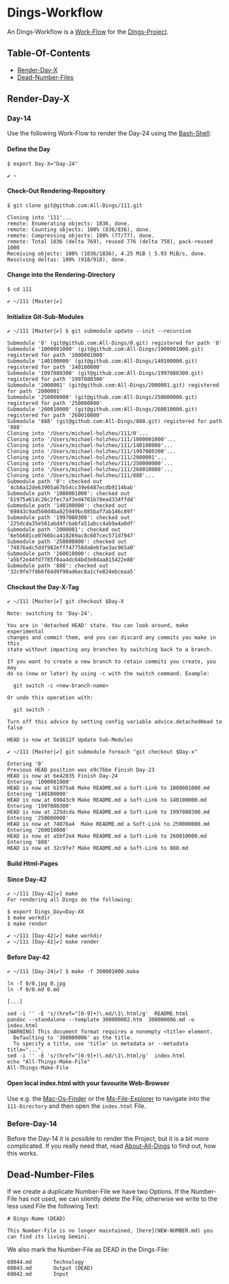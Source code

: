 # Dings-Workflow

An Dings-Workflow is a [Work-Flow](120000002.md) for the [Dings-Project](300000006.md).

## Table-Of-Contents

- [Render-Day-X](#1000)
- [Dead-Number-Files](#1100)

## Render-Day-X <a id="1000"/>

### Day-14 <a id="1002"/>

Use the following Work-Flow to render the Day-24 using the [Bash-Shell](9000142.md):

#### Define the Day

```console
$ export Day-X="Day-24"
```
```
✔ ~ 
```

#### Check-Out Rendering-Repository

```console
$ git clone git@github.com:All-Dings/111.git
```
```
Cloning into '111'...
remote: Enumerating objects: 1836, done.
remote: Counting objects: 100% (836/836), done.
remote: Compressing objects: 100% (77/77), done.
remote: Total 1836 (delta 769), reused 776 (delta 758), pack-reused 1000
Receiving objects: 100% (1836/1836), 4.25 MiB | 5.93 MiB/s, done.
Resolving deltas: 100% (918/918), done.
```

#### Change into the Rendering-Directory

```console
$ cd 111
```
```
✔ ~/111 [Master|✔]
```
#### Initialize Git-Sub-Modules

```console
✔ ~/111 [Master|✔] $ git submodule update --init --recursive 
```
```
Submodule '0' (git@github.com:All-Dings/0.git) registered for path '0'
Submodule '1000001000' (git@github.com:All-Dings/1000001000.git) registered for path '1000001000'
Submodule '140100000' (git@github.com:All-Dings/140100000.git) registered for path '140100000'
Submodule '1997080300' (git@github.com:All-Dings/1997080300.git) registered for path '1997080300'
Submodule '2000001' (git@github.com:All-Dings/2000001.git) registered for path '2000001'
Submodule '250000000' (git@github.com:All-Dings/250000000.git) registered for path '250000000'
Submodule '260010000' (git@github.com:All-Dings/260010000.git) registered for path '260010000'
Submodule '888' (git@github.com:All-Dings/888.git) registered for path '888'
Cloning into '/Users/michael-holzheu/111/0'...
Cloning into '/Users/michael-holzheu/111/1000001000'...
Cloning into '/Users/michael-holzheu/111/140100000'...
Cloning into '/Users/michael-holzheu/111/1997080300'...
Cloning into '/Users/michael-holzheu/111/2000001'...
Cloning into '/Users/michael-holzheu/111/250000000'...
Cloning into '/Users/michael-holzheu/111/260010000'...
Cloning into '/Users/michael-holzheu/111/888'...
Submodule path '0': checked out '4cb8a12de63905a67b54cc39e6487ecdb9114bab'
Submodule path '1000001000': checked out 'b1975a614c26c2fec7af3ed4761b78ead334ffd4'
Submodule path '140100000': checked out '69843c9ad560d4ba825949bc085baf7ab146c89f'
Submodule path '1997080300': checked out '225dcda35e561abd4fcbabfa51abcc4ab9a4a0df'
Submodule path '2000001': checked out '6e5b601ce0766bca410269ac8c607cec571d7947'
Submodule path '250000000': checked out '74876a4c5ddf982efff47758da8ebfae3ac965a0'
Submodule path '260010000': checked out 'a5bf2e44fd7785f0aa4dc64bd3e8daa815422e88'
Submodule path '888': checked out '32c9fe7f866f04d9f90ad6ec8a1cfe824ebceaa5'
```

#### Checkout the Day-X-Tag

```console
✔ ~/111 [Master|✔] git checkout $Day-X
```
```
Note: switching to 'Day-24'.

You are in 'detached HEAD' state. You can look around, make experimental
changes and commit them, and you can discard any commits you make in this
state without impacting any branches by switching back to a branch.

If you want to create a new branch to retain commits you create, you may
do so (now or later) by using -c with the switch command. Example:

  git switch -c <new-branch-name>

Or undo this operation with:

  git switch -

Turn off this advice by setting config variable advice.detachedHead to false

HEAD is now at 5e1612f Update Sub-Modules
```

```console
✔ ~/111 [Master|✔] git submodule foreach "git checkout $Day-x"
```

```
Entering '0'
Previous HEAD position was e9c7bbe Finish Day-23
HEAD is now at 6e42835 Finish Day-24
Entering '1000001000'
HEAD is now at b1975a6 Make README.md a Soft-Link to 1000001000.md
Entering '140100000'
HEAD is now at 69843c9 Make README.md a Soft-Link to 140100000.md
Entering '1997080300'
HEAD is now at 225dcda Make README.md a Soft-Link to 1997080300.md
Entering '250000000'
HEAD is now at 74876a4  Make README.md a Soft-Link to 250000000.md
Entering '260010000'
HEAD is now at a5bf2e4 Make README.md a Soft-Link to 260010000.md
Entering '888'
HEAD is now at 32c9fe7 Make README.md a Soft-Link to 888.md
```

#### Build Html-Pages

#### Since Day-42

```console
✔ ~/111 [Day-42|✔] make
For rendering all Dings do the following:

$ export Dings_Day=Day-XX
$ make workdir
$ make render
```
```console
✔ ~/111 [Day-42|✔] make workdir
✔ ~/111 [Day-42|✔] make render
```

#### Before Day-42

```console
✔ ~/111 [Day-24|✔] $ make -f 300001000.make
```
```
ln -f 0/0.jpg 0.jpg
ln -f 0/0.md 0.md

[...]

sed -i '' -E 's/(href="[0-9]+)\.md/\1\.html/g'  README.html
pandoc --standalone --template 300000002.htm  300000006.md -o  index.html
[WARNING] This document format requires a nonempty <title> element.
  Defaulting to '300000006' as the title.
  To specify a title, use 'title' in metadata or --metadata title="...".
sed -i '' -E 's/(href="[0-9]+)\.md/\1\.html/g'  index.html
echo "All-Things-Make-File"
All-Things-Make-File
```

#### Open local index.html with your favourite Web-Browser

Use e.g. the [Mac-Os-Finder](9000144.md) or the [Ms-File-Explorer](9000145.md) to navigate into the `111-Directory` and then open the `index.html` File.

### Before-Day-14 <a id="1001"/>

Before the Day-14 it is possible to render the Project, but it is a bit more complicated. If you really need that, read [About-All-Dings](23.md#2300) to find out, how this works.

## Dead-Number-Files <a id="1100"/>

If we create a duplicate Number-File we have two Options. If the Number-File has not used, we can silently delete the File, otherwise we write to the less used File the following Text:

```
# Dings-Name (DEAD)

This Number-File is no longer maintained, [here](NEW-NUMBER.md) you can find its living Gemini.
```

We also mark the Number-File as DEAD in the Dings-File:

```
60044.md       Technology
60043.md       Output (DEAD)
60042.md       Input
```
